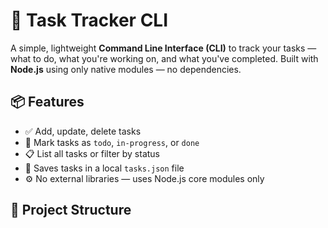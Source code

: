 # 📝 Task Tracker CLI

A simple, lightweight **Command Line Interface (CLI)** to track your tasks — what to do, what you're working on, and what you've completed. Built with **Node.js** using only native modules — no dependencies.


## 📦 Features

- ✅ Add, update, delete tasks
- 🚧 Mark tasks as `todo`, `in-progress`, or `done`
- 📋 List all tasks or filter by status
- 💾 Saves tasks in a local `tasks.json` file
- ⚙️ No external libraries — uses Node.js core modules only


## 📁 Project Structure

